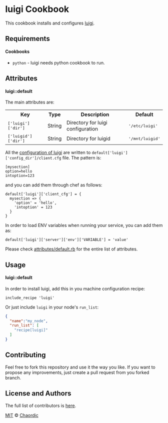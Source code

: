 luigi Cookbook
==============

This cookbook installs and configures [luigi](https://github.com/spotify/luigi).

Requirements
------------
#### Cookbooks
- `python` - luigi needs python cookbook to run.

Attributes
----------
#### luigi::default

The main attributes are:
<table>
  <tr>
    <th>Key</th>
    <th>Type</th>
    <th>Description</th>
    <th>Default</th>
  </tr>
  <tr>
    <td><tt>['luigi']['dir']</tt></td>
    <td>String</td>
    <td>Directory for luigi configuration</td>
    <td><tt>'/etc/luigi'</tt></td>
  </tr>
  <tr>
    <td><tt>['luigid']['dir']</tt></td>
    <td>String</td>
    <td>Directory for luigid</td>
    <td><tt>'/mnt/luigid'</tt></td>
  </tr>
</table>

All the [configuration of luigi](http://luigi.readthedocs.io/en/stable/configuration.html#scheduler-config) are written to `default['luigi']['config_dir']/client.cfg` file. The pattern is:
```
[mysection]
option=hello
intoption=123
```

and you can add them through chef as follows:

```
default['luigi']['client_cfg'] = {
  mysection => {
    'option' = 'hello',
    'intoption' = 123
  }
}
```

In order to load ENV variables when running your service, you can add them as:
```
default['luigi']['server']['env']['VARIABLE'] = 'value'
```


Please check [attributes/default.rb](attributes/default.rb)  for the entire list of attributes.

Usage
-----
#### luigi::default
In order to install luigi, add this in you machine configuration recipe:
```
include_recipe 'luigi'
```

Or just include `luigi` in your node's `run_list`:

```json
{
  "name":"my_node",
  "run_list": [
    "recipe[luigi]"
  ]
}
```

Contributing
------------

Feel free to fork this repository and use it the way you like. If you want to propose any improvements, just create a pull request from you forked branch.

License and Authors
-------------------
The full list of contributors is [here](https://github.com/chaordic/chef-luigi/graphs/contributors).

[MIT](LICENSE.md) © [Chaordic](http://chaordic.com.br/)
